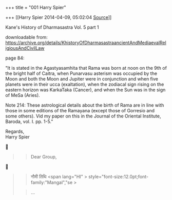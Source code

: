 +++
title = "001 Harry Spier"

+++
[[Harry Spier	2014-04-09, 05:02:04 [Source](https://groups.google.com/g/samskrita/c/0DW7cdPgzh8)]]



Kane's History of Dharmasastra Vol. 5 part 1

downloadable from:
<https://archive.org/details/KhistoryOfDharmasastraancientAndMediaevalReligiousAndCivilLaw>

page 84:

"It is stated in the Agastyasamhita that Rama was born at noon on the 9th of the bright half of Caitra, when Punarvasu asterism was occupied by the Moon and both the Moon and Jupiter were in conjunction and when five planets were in their ucca (exaltation), when the zodiacal sign rising on the eastern horizon was KarkaTaka (Cancer), and when the Sun was in the sign of MeSa (Aries).  
  
Note 214: These astrological details about the birth of Rama are in line with those in some editions of the Ramayana (except those of Gorresio and some others). Vid my paper on this in the Journal of the Oriental Institute, Baroda, vol. I. pp. 1-5."

Regards,  
Harry Spier



> 
> > 
> > Dear Group,  
> > 
> > 
> >   
> > 
> > 
> > 
> > 



> 
> > 
> > नौमी तिथि \<span lang="HI" > style="font-size:12.0pt;font-family:"Mangal","se >
> 
> > 
> > ...


